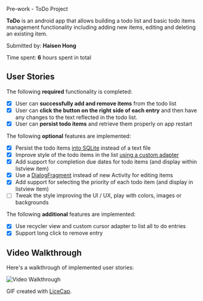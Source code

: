  Pre-work - ToDo Project

**ToDo** is an android app that allows building a todo list and basic todo items management functionality including adding new items, editing and deleting an existing item.

Submitted by: **Haisen Hong**

Time spent: **6** hours spent in total

## User Stories

The following **required** functionality is completed:

* [X] User can **successfully add and remove items** from the todo list
* [X] User can **click the button on the right side of each entry** and then have any changes to the text reflected in the todo list.
* [X] User can **persist todo items** and retrieve them properly on app restart

The following **optional** features are implemented:

* [X] Persist the todo items [into SQLite](http://guides.codepath.com/android/Persisting-Data-to-the-Device#sqlite) instead of a text file
* [X] Improve style of the todo items in the list [using a custom adapter](http://guides.codepath.com/android/Using-an-ArrayAdapter-with-ListView)
* [X] Add support for completion due dates for todo items (and display within listview item)
* [X] Use a [DialogFragment](http://guides.codepath.com/android/Using-DialogFragment) instead of new Activity for editing items
* [X] Add support for selecting the priority of each todo item (and display in listview item)
* [ ] Tweak the style improving the UI / UX, play with colors, images or backgrounds

The following **additional** features are implemented:

* [X] Use recycler view and custom cursor adapter to list all to do entries
* [X] Support long click to remove entry 

## Video Walkthrough 

Here's a walkthrough of implemented user stories:

<img src='http://i.imgur.com/EqUeaTH.gif' title='Video Walkthrough' width='' alt='Video Walkthrough' />

GIF created with [LiceCap](http://www.cockos.com/licecap/).
